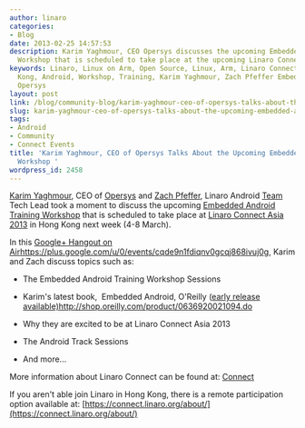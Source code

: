 ```yaml
---
author: linaro
categories:
- Blog
date: 2013-02-25 14:57:53
description: Karim Yaghmour, CEO Opersys discusses the upcoming Embedded Android Training
  Workshop that is scheduled to take place at the upcoming Linaro Connect Asia 2013..
keywords: Linaro, Linux on Arm, Open Source, Linux, Arm, Linaro Connect, LCA13-Hong
  Kong, Android, Workshop, Training, Karim Yaghmour, Zach Pfeffer Embedded Android,
  Opersys
layout: post
link: /blog/community-blog/karim-yaghmour-ceo-of-opersys-talks-about-the-upcoming-embedded-android-training-workshop/
slug: karim-yaghmour-ceo-of-opersys-talks-about-the-upcoming-embedded-android-training-workshop
tags:
- Android
- Community
- Connect Events
title: 'Karim Yaghmour, CEO of Opersys Talks About the Upcoming Embedded Android Training
  Workshop '
wordpress_id: 2458
---
```


[Karim Yaghmour](https://twitter.com/karimyaghmour), CEO of [Opersys](http://www.opersys.com/) and [Zach Pfeffer](/about/), Linaro Android [Team](/about/) Tech Lead took a moment to discuss the upcoming [Embedded Android Training Workshop](/blog/embedded-android-training-workshop-to-be-held-at-linaro-connect-asia-2013/) that is scheduled to take place at [Linaro Connect Asia 2013](https://connect.linaro.org) in Hong Kong next week (4-8 March).

In this [Google+ Hangout on Air]()https://plus.google.com/u/0/events/cqde9n1fdiqnv0gcqj868ivuj0g, Karim and Zach discuss topics such as:


  * The Embedded Android Training Workshop Sessions


  * Karim's latest book,  Embedded Android, O'Reilly ([early release available)]()http://shop.oreilly.com/product/0636920021094.do


  * Why they are excited to be at Linaro Connect Asia 2013


  * The Android Track Sessions


  * And more...

More information about Linaro Connect can be found at: [Connect](https://connect.linaro.org)

If you aren't able join Linaro in Hong Kong, there is a remote participation option available at: [https://connect.linaro.org/about/](https://connect.linaro.org/about/)
